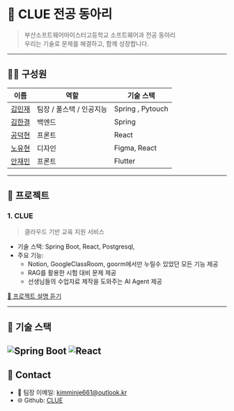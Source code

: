 # 🚀 CLUE 전공 동아리

> 부산소프트웨어마이스터고등학교 소프트웨어과 전공 동아리  
> 우리는 기술로 문제를 해결하고, 함께 성장합니다.

---

## 🧑‍💻 구성원

| 이름 | 역할 | 기술 스택 |
|------|------|------------|
| [김민재](https://github.com/fixgramwork) | 팀장 / 풀스택 / 인공지능 | Spring , Pytouch |
| [김한결](https://github.com/Hgyeol) | 백엔드 | Spring |
| [공덕현](https://github.com/orgs/EscapeFrame/people/kongduk) | 프론트 | React |
| [노유현](https://github.com/Rohyoohyun) | 디자인 | Figma, React |
| [안재민](https://github.com/dkswoans) | 프론트 | Flutter |

---

## 📁 프로젝트

### 1. CLUE
> 클라우드 기반 교육 지원 서비스

- 기술 스택: Spring Boot, React, Postgresql, 
- 주요 기능:
  - Notion, GoogleClassRoom, goorm에서만 누릴수 있었던 모든 기능 제공
  - RAG를 활용한 시험 대비 문제 제공
  - 선생님들의 수업자료 제작을 도와주는 AI Agent 제공

[📎 프로젝트 설명 듣기 ](https://victorious-secure-70d.notion.site/CLUE-1e41a084dc4680cf96b4de2e708f9a4e?pvs=4)

---

## 📌 기술 스택

![Spring Boot](https://img.shields.io/badge/SpringBoot-6DB33F?style=for-the-badge&logo=springboot&logoColor=white)
![React](https://img.shields.io/badge/React-20232A?style=for-the-badge&logo=react&logoColor=61DAFB)
---

## 🔗 Contact

- 💬 팀장 이메일: kimminje661@outlook.kr
- 🌐 Github: [CLUE](https://github.com/orgs/EscapeFrame/dashboard)
